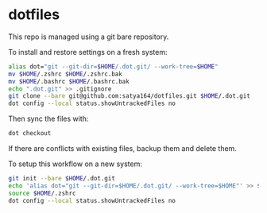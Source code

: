 # dotfiles

This repo is managed using a git bare repository.

To install and restore settings on a fresh system:

```sh
alias dot="git --git-dir=$HOME/.dot.git/ --work-tree=$HOME"
mv $HOME/.zshrc $HOME/.zshrc.bak
mv $HOME/.bashrc $HOME/.bashrc.bak
echo ".dot.git" >> .gitignore
git clone --bare git@github.com:satya164/dotfiles.git $HOME/.dot.git
dot config --local status.showUntrackedFiles no
```

Then sync the files with:

```sh
dot checkout
```

If there are conflicts with existing files, backup them and delete them.

To setup this workflow on a new system:

```sh
git init --bare $HOME/.dot.git
echo 'alias dot="git --git-dir=$HOME/.dot.git/ --work-tree=$HOME"' >> $HOME/.zshrc
source $HOME/.zshrc
dot config --local status.showUntrackedFiles no
```

